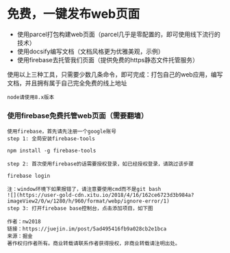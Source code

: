 # 免费，一键发布web页面

* 使用parcel打包构建web页面（parcel几乎是零配置的，即可使用线下流行的技术）
* 使用docsify编写文档（文档风格更为优雅美观，示例）
* 使用firebase去托管我们页面（提供免费的https静态文件托管服务）

使用以上三种工具，只需要少数几条命令，即可完成：打包自己的web应用，编写文档，并且拥有属于自己完全免费的线上地址
```
node请使用8.x版本
```

### 使用firebase免费托管web页面（需要翻墙）
```
使用firebase，首先请先注册一个google账号
step 1: 全局安装firebase-tools

npm install -g firebase-tools

step 2: 首次使用firebase的话需要授权登录，如已经授权登录，请跳过该步骤

firebase login

注：window环境下如果报错了，请注意要使用cmd而不是git bash
![](https://user-gold-cdn.xitu.io/2018/4/16/162ce6723d3b984a?imageView2/0/w/1280/h/960/format/webp/ignore-error/1)
step 3: 打开firebase base控制台，点击添加项目，如下图

作者：nw2018
链接：https://juejin.im/post/5ad495416fb9a028cb2e1bca
来源：掘金
著作权归作者所有。商业转载请联系作者获得授权，非商业转载请注明出处。
```
